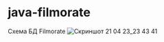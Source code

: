 # java-filmorate

Схема БД Filmorate
![Скриншот 21 04 23_23 43 41](https://user-images.githubusercontent.com/110325389/233712464-168ccad5-b066-46a0-898e-8f45296a4005.jpg)
